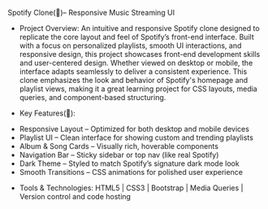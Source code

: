 Spotify Clone(🎵)– Responsive Music Streaming UI

- Project Overview: 
An intuitive and responsive Spotify clone designed to replicate the core layout and feel of Spotify’s front-end interface. Built with a focus on personalized playlists, smooth UI interactions, and responsive design, this project showcases front-end development skills and user-centered design. Whether viewed on desktop or mobile, the interface adapts seamlessly to deliver a consistent experience.
This clone emphasizes the look and behavior of Spotify's homepage and playlist views, making it a great learning project for CSS layouts, media queries, and component-based structuring.

- Key Features(🚀):
* Responsive Layout – Optimized for both desktop and mobile devices
* Playlist UI – Clean interface for showing custom and trending playlists
* Album & Song Cards – Visually rich, hoverable components
* Navigation Bar – Sticky sidebar or top nav (like real Spotify)
* Dark Theme – Styled to match Spotify’s signature dark mode look
* Smooth Transitions – CSS animations for polished user experience

- Tools & Technologies: 
HTML5 | CSS3 | Bootstrap | Media Queries | Version control and code hosting
